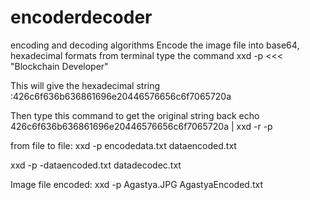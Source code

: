 # encoderdecoder
encoding and decoding algorithms
Encode the image file into base64, hexadecimal formats
from terminal type the command
xxd -p <<< "Blockchain Developer"

This will give the hexadecimal string :426c6f636b636861696e20446576656c6f7065720a

Then type this command to get the original string back
echo 426c6f636b636861696e20446576656c6f7065720a | xxd -r -p

from file to file:
xxd -p encodedata.txt dataencoded.txt

xxd -p -dataencoded.txt datadecodec.txt

Image file encoded:
xxd -p Agastya.JPG  AgastyaEncoded.txt